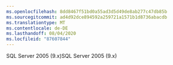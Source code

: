 ```yaml
---
ms.openlocfilehash: 8dd8467f51bd0a55ad3d5d49de8ab277c47db85b
ms.sourcegitcommit: ad4d92dce894592a259721a1571b1d8736abacdb
ms.translationtype: MT
ms.contentlocale: de-DE
ms.lasthandoff: 08/04/2020
ms.locfileid: "87607844"
---
```

 <span data-ttu-id="ab662-101">SQL Server 2005 (9.x)</span><span class="sxs-lookup"><span data-stu-id="ab662-101">SQL Server 2005 (9.x)</span></span> 